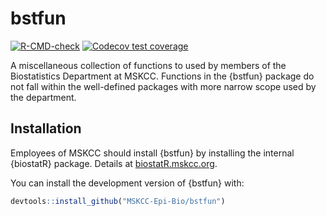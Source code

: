
<!-- README.md is generated from README.Rmd. Please edit that file -->

# bstfun

<!-- badges: start -->

[![R-CMD-check](https://github.com/MSKCC-Epi-Bio/bstfun/workflows/R-CMD-check/badge.svg)](https://github.com/MSKCC-Epi-Bio/bstfun/actions)
[![Codecov test
coverage](https://codecov.io/gh/MSKCC-Epi-Bio/bstfun/branch/master/graph/badge.svg)](https://app.codecov.io/gh/MSKCC-Epi-Bio/bstfun?branch=main)
<!-- badges: end -->

A miscellaneous collection of functions to used by members of the
Biostatistics Department at MSKCC. Functions in the {bstfun} package do
not fall within the well-defined packages with more narrow scope used by
the department.

## Installation

Employees of MSKCC should install {bstfun} by installing the internal
{biostatR} package. Details at
[biostatR.mskcc.org](https://github.mskcc.org/pages/datadojo/biostatR/index.html).

You can install the development version of {bstfun} with:

``` r
devtools::install_github("MSKCC-Epi-Bio/bstfun")
```
